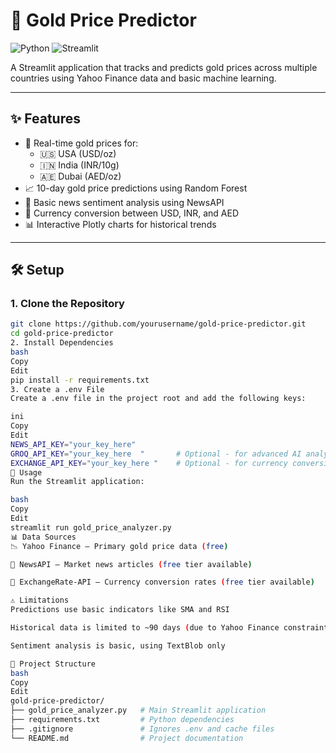# 🥇 Gold Price Predictor

![Python](https://img.shields.io/badge/Python-3.8+-blue.svg)
![Streamlit](https://img.shields.io/badge/Streamlit-FF4B4B.svg?logo=Streamlit&logoColor=white)

A Streamlit application that tracks and predicts gold prices across multiple countries using Yahoo Finance data and basic machine learning.

---

## ✨ Features

- 🔔 Real-time gold prices for:
  - 🇺🇸 USA (USD/oz)
  - 🇮🇳 India (INR/10g)
  - 🇦🇪 Dubai (AED/oz)
- 📈 10-day gold price predictions using Random Forest
- 📰 Basic news sentiment analysis using NewsAPI
- 💱 Currency conversion between USD, INR, and AED
- 📊 Interactive Plotly charts for historical trends

---

## 🛠️ Setup

### 1. Clone the Repository

```bash
git clone https://github.com/yourusername/gold-price-predictor.git
cd gold-price-predictor
2. Install Dependencies
bash
Copy
Edit
pip install -r requirements.txt
3. Create a .env File
Create a .env file in the project root and add the following keys:

ini
Copy
Edit
NEWS_API_KEY="your_key_here"
GROQ_API_KEY="your_key_here  "       # Optional - for advanced AI analysis
EXCHANGE_API_KEY="your_key_here "    # Optional - for currency conversion
🚀 Usage
Run the Streamlit application:

bash
Copy
Edit
streamlit run gold_price_analyzer.py
📊 Data Sources
📉 Yahoo Finance – Primary gold price data (free)

📰 NewsAPI – Market news articles (free tier available)

💱 ExchangeRate-API – Currency conversion rates (free tier available)

⚠️ Limitations
Predictions use basic indicators like SMA and RSI

Historical data is limited to ~90 days (due to Yahoo Finance constraints)

Sentiment analysis is basic, using TextBlob only

📂 Project Structure
bash
Copy
Edit
gold-price-predictor/
├── gold_price_analyzer.py   # Main Streamlit application
├── requirements.txt         # Python dependencies
├── .gitignore               # Ignores .env and cache files
└── README.md                # Project documentation